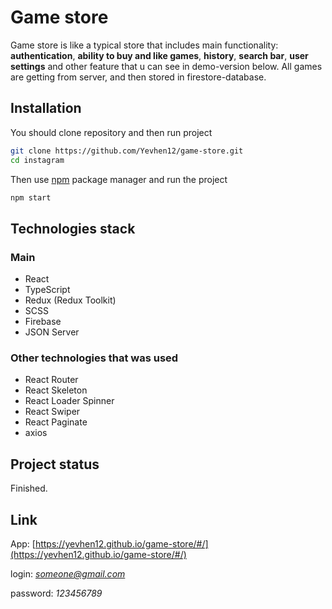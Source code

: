 # Game store

Game store is like a typical store that includes main functionality: **authentication**, **ability to buy and like games**, **history**, **search bar**, **user settings** and other feature that u can see in demo-version below. All games are getting from server, and then stored in firestore-database.
 

## Installation

You should clone repository and then run project

```bash
git clone https://github.com/Yevhen12/game-store.git
cd instagram
```
Then use [npm](https://docs.npmjs.com/) package manager and run the project

```bash
npm start
```

## Technologies stack

### Main
* React
* TypeScript
* Redux (Redux Toolkit)
* SCSS
* Firebase
* JSON Server
### Other technologies that was used
* React Router
* React Skeleton
* React Loader Spinner
* React Swiper
* React Paginate
* axios



## Project status
Finished.


## Link

App: [https://yevhen12.github.io/game-store/#/](https://yevhen12.github.io/game-store/#/)

login: *someone@gmail.com*

password: *123456789*
